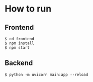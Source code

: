 # How to run 
## Frontend 
    $ cd frontend
    $ npm install
    $ npm start
## Backend
    $ python -m uvicorn main:app --reload
